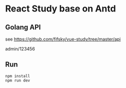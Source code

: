 # React Study base on Antd

## Golang API

see https://github.com/fifsky/vue-study/tree/master/api

admin/123456

## Run
```
npm install
npm run dev
```